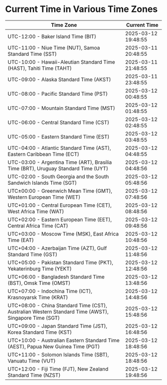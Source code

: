 # Current Time in Various Time Zones

| Time Zone | Current Time |
|-----------|--------------|
| UTC-12:00 - Baker Island Time (BIT) | 2025-03-12 19:48:55 |
| UTC-11:00 - Niue Time (NUT), Samoa Standard Time (SST) | 2025-03-11 20:48:55 |
| UTC-10:00 - Hawaii-Aleutian Standard Time (HAST), Tahiti Time (TAHT) | 2025-03-11 21:48:55 |
| UTC-09:00 - Alaska Standard Time (AKST) | 2025-03-11 23:48:55 |
| UTC-08:00 - Pacific Standard Time (PST) | 2025-03-12 00:48:55 |
| UTC-07:00 - Mountain Standard Time (MST) | 2025-03-12 01:48:55 |
| UTC-06:00 - Central Standard Time (CST) | 2025-03-12 02:48:55 |
| UTC-05:00 - Eastern Standard Time (EST) | 2025-03-12 03:48:55 |
| UTC-04:00 - Atlantic Standard Time (AST), Eastern Caribbean Time (ECT) | 2025-03-12 04:48:55 |
| UTC-03:00 - Argentina Time (ART), Brasília Time (BRT), Uruguay Standard Time (UYT) | 2025-03-12 04:48:56 |
| UTC-02:00 - South Georgia and the South Sandwich Islands Time (SGT) | 2025-03-12 05:48:56 |
| UTC±00:00 - Greenwich Mean Time (GMT), Western European Time (WET) | 2025-03-12 07:48:56 |
| UTC+01:00 - Central European Time (CET), West Africa Time (WAT) | 2025-03-12 08:48:56 |
| UTC+02:00 - Eastern European Time (EET), Central Africa Time (CAT) | 2025-03-12 09:48:56 |
| UTC+03:00 - Moscow Time (MSK), East Africa Time (EAT) | 2025-03-12 10:48:56 |
| UTC+04:00 - Azerbaijan Time (AZT), Gulf Standard Time (GST) | 2025-03-12 11:48:56 |
| UTC+05:00 - Pakistan Standard Time (PKT), Yekaterinburg Time (YEKT) | 2025-03-12 12:48:56 |
| UTC+06:00 - Bangladesh Standard Time (BST), Omsk Time (OMST) | 2025-03-12 13:48:56 |
| UTC+07:00 - Indochina Time (ICT), Krasnoyarsk Time (KRAT) | 2025-03-12 14:48:56 |
| UTC+08:00 - China Standard Time (CST), Australian Western Standard Time (AWST), Singapore Time (SGT) | 2025-03-12 15:48:56 |
| UTC+09:00 - Japan Standard Time (JST), Korea Standard Time (KST) | 2025-03-12 16:48:56 |
| UTC+10:00 - Australian Eastern Standard Time (AEST), Papua New Guinea Time (PGT) | 2025-03-12 18:48:56 |
| UTC+11:00 - Solomon Islands Time (SBT), Vanuatu Time (VUT) | 2025-03-12 18:48:56 |
| UTC+12:00 - Fiji Time (FJT), New Zealand Standard Time (NZST) | 2025-03-12 19:48:56 |
